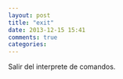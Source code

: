 ```yaml
---
layout: post
title: "exit"
date: 2013-12-15 15:41
comments: true
categories: 
---
```

Salir del interprete de comandos.


